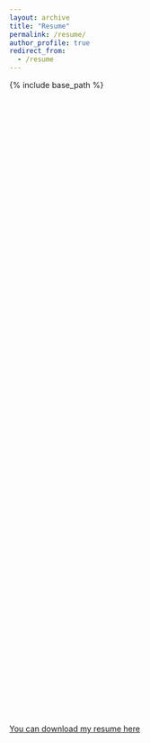 ```yaml
---
layout: archive
title: "Resume"
permalink: /resume/
author_profile: true
redirect_from:
  - /resume
---
```


{% include base_path %}

<!-- PDF container -->
<div id="adobe-dc-view" style="width: 100%; height: 600px;"></div>

<!-- Adobe Embed SDK -->
<script src="https://documentservices.adobe.com/view-sdk/viewer.js"></script>

<!-- Initialization script wrapped with window.onload -->
<script>
  window.onload = function() {
    document.addEventListener("adobe_dc_view_sdk.ready", function() {
      const adobeDCView = new AdobeDC.View({
        clientId: "c35864c7b0b74a69a5d16c7675918c3b",  // Your Adobe client ID
        divId: "adobe-dc-view"
      });

      adobeDCView.previewFile({
        content: {
          location: {
            url: "https://manuelacollis.github.io/files/current_CV_Manuela_R_Collis.pdf"
          }
        },
        metaData: {
          fileName: "CV_Manuela_R_Collis.pdf"
        }
      }, {
        embedMode: "SIZED_CONTAINER",
        showDownloadPDF: true,
        showPrintPDF: true,
        showFullScreen: true
      });
    });
  };
</script>









<div id="viewer" style="width: 100%; height: 500px;"></div>
<script type="text/javascript" src="https://cloudpdf.io/viewer.min.js"></script>
<script>
  const config = { 
    documentId: 'c724b57e-8e2b-49cd-bdca-34eb176c2709',
    darkMode: true, 
  };
  CloudPDF(config, document.getElementById('viewer')).then((instance) => {
    
  });
</script>


<!-- 
Go here to upload a new version of my CV:
https://www.embedpdf.com/org/7357/document/3436620a-4753-4b8f-bae8-dbea7d49bace/embed

-->

[You can download my resume here](http://manuelacollis.github.io/files/current_CV_Manuela_R_Collis.pdf)



